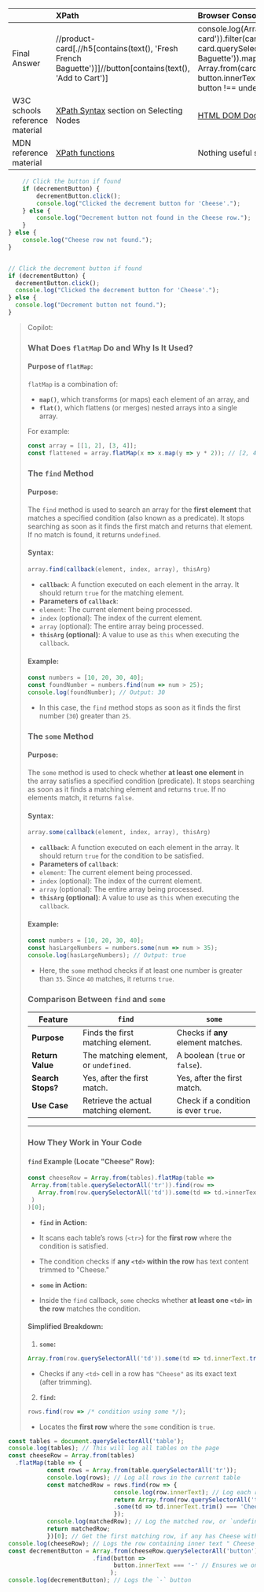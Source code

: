 ||XPath|Browser Console|
|:--|:----|:--------------|
|Final Answer|//product-card[.//h5[contains(text(), 'Fresh French Baguette')]]//button[contains(text(), 'Add to Cart')]|console.log(Array.from(document.querySelectorAll('product-card')).filter(card => card.querySelector('h5') && card.querySelector('h5').innerText.includes('Fresh French Baguette')).map(card => Array.from(card.querySelectorAll('button')).find(button => button.innerText.includes('Add to Cart'))).filter(button => button !== undefined)|
|W3C schools reference material|[XPath Syntax](https://www.w3schools.com/xml/xpath_syntax.asp) section on Selecting Nodes|[HTML DOM Document querySelectorAll() Method](https://www.w3schools.com/jsref/met_document_queryselectorall.asp)|
|MDN reference material|[XPath functions](https://developer.mozilla.org/en-US/docs/Web/XML/XPath/Reference/Functions)|Nothing useful so far|

```javascript
    // Click the button if found
    if (decrementButton) {
        decrementButton.click();
        console.log("Clicked the decrement button for 'Cheese'.");
    } else {
        console.log("Decrement button not found in the Cheese row.");
    }
} else {
    console.log("Cheese row not found.");
}
```
```javascript

// Click the decrement button if found
if (decrementButton) {
  decrementButton.click();
  console.log("Clicked the decrement button for 'Cheese'.");
} else {
  console.log("Decrement button not found.");
}
```
>Copilot:
>
>### What Does `flatMap` Do and Why Is It Used?
>
>#### Purpose of `flatMap`:
>`flatMap` is a combination of:
>- **`map()`**, which transforms (or maps) each element of an array, and
>- **`flat()`**, which flattens (or merges) nested arrays into a single array.
>
>For example:
>```javascript
>const array = [[1, 2], [3, 4]];
>const flattened = array.flatMap(x => x.map(y => y * 2)); // [2, 4, 6, 8]
>```
> ### The `find` Method
>
>#### Purpose:
>The `find` method is used to search an array for the **first element** that matches a specified condition (also known as a predicate). It stops searching as soon as it finds the first match and returns that element. If no match is found, it returns `undefined`.
>
>#### **Syntax**:
>```javascript
>array.find(callback(element, index, array), thisArg)
>```
>
>- **`callback`**: A function executed on each element in the array. It should return `true` for the matching element.
>- **Parameters of `callback`**:
>  - `element`: The current element being processed.
>  - `index` (optional): The index of the current element.
>  - `array` (optional): The entire array being processed.
>- **`thisArg` (optional)**: A value to use as `this` when executing the `callback`.
>
>#### **Example**:
>```javascript
>const numbers = [10, 20, 30, 40];
>const foundNumber = numbers.find(num => num > 25);
>console.log(foundNumber); // Output: 30
>```
>
>- In this case, the `find` method stops as soon as it finds the first number (`30`) greater than `25`.
>
>
>### The `some` Method
>
>#### Purpose:
>The `some` method is used to check whether **at least one element** in the array satisfies a specified condition (predicate). It stops searching as soon as it finds a matching element and returns `true`. If no elements match, it returns `false`.
>
>#### Syntax:
>```javascript
>array.some(callback(element, index, array), thisArg)
>```
>
>- **`callback`**: A function executed on each element in the array. It should return `true` for the condition to be satisfied.
>- **Parameters of `callback`**:
>  - `element`: The current element being processed.
>  - `index` (optional): The index of the current element.
>  - `array` (optional): The entire array being processed.
>- **`thisArg` (optional)**: A value to use as `this` when executing the `callback`.
>
>#### **Example**:
>```javascript
>const numbers = [10, 20, 30, 40];
>const hasLargeNumbers = numbers.some(num => num > 35);
>console.log(hasLargeNumbers); // Output: true
>```
>
>- Here, the `some` method checks if at least one number is greater than `35`. Since `40` matches, it returns `true`.
>
>### **Comparison Between `find` and `some`**
>
>| **Feature**        | **`find`**                              | **`some`**                           |
>|---------------------|-----------------------------------------|---------------------------------------|
>| **Purpose**         | Finds the first matching element.       | Checks if **any** element matches.    |
>| **Return Value**    | The matching element, or `undefined`.   | A boolean (`true` or `false`).        |
>| **Search Stops?**   | Yes, after the first match.             | Yes, after the first match.           |
>| **Use Case**        | Retrieve the actual matching element.   | Check if a condition is ever `true`.  |
>
>---
>
>### **How They Work in Your Code**
>
>#### **`find` Example (Locate "Cheese" Row):**
>```javascript
>const cheeseRow = Array.from(tables).flatMap(table =>
>  Array.from(table.querySelectorAll('tr')).find(row =>
>    Array.from(row.querySelectorAll('td')).some(td => td.>innerText.trim() === 'Cheese')
>  )
>)[0];
>```
>
>- **`find` in Action:**
>  - It scans each table’s rows (`<tr>`) for the **first row** where the condition is satisfied.
>  - The condition checks if **any `<td>` within the row** has text content trimmed to "Cheese."
>
>- **`some` in Action:**
>  - Inside the `find` callback, `some` checks whether **at least one `<td>` in the row** matches the condition.
>
>#### Simplified Breakdown:
>1. **`some`:**
>   ```javascript
>   Array.from(row.querySelectorAll('td')).some(td => td.innerText.trim() === 'Cheese');
>   ```
>   - Checks if any `<td>` cell in a row has `"Cheese"` as its exact text (after trimming).
>
>2. **`find`:**
>   ```javascript
>   rows.find(row => /* condition using some */);
>   ```
>   - Locates the **first row** where the `some` condition is `true`.


```javascript
const tables = document.querySelectorAll('table');
console.log(tables); // This will log all tables on the page
const cheeseRow = Array.from(tables)
  .flatMap(table => {
           const rows = Array.from(table.querySelectorAll('tr'));
           console.log(rows); // Log all rows in the current table
           const matchedRow = rows.find(row => {
                              console.log(row.innerText); // Log each row's text content
                              return Array.from(row.querySelectorAll('td'))
                              .some(td => td.innerText.trim() === 'Cheese');
                              });
           console.log(matchedRow); // Log the matched row, or `undefined` if not found
           return matchedRow;
           })[0]; // Get the first matching row, if any has Cheese with or without whitespace
console.log(cheeseRow); // Logs the row containing inner text " Cheese "
const decrementButton = Array.from(cheeseRow.querySelectorAll('button'))
                        .find(button =>
                              button.innerText === '-' // Ensures we only get the "decrement" button
                             );
console.log(decrementButton); // Logs the `-` button
```